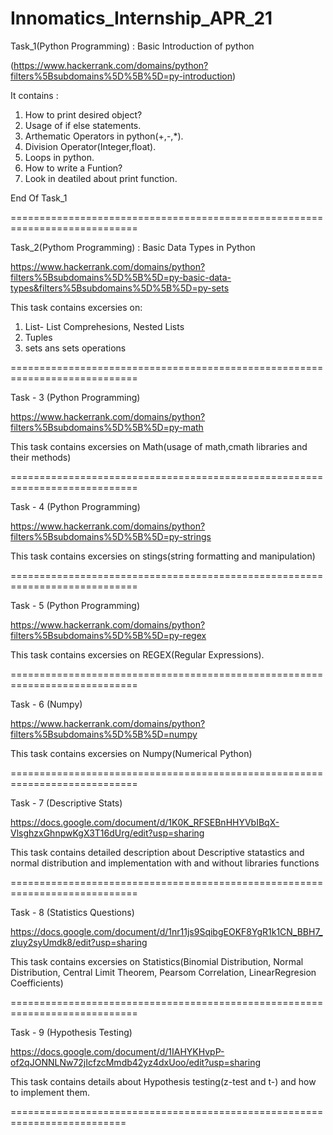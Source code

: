 # Innomatics_Internship_APR_21
Task_1(Python Programming) : Basic Introduction of python 

(https://www.hackerrank.com/domains/python?filters%5Bsubdomains%5D%5B%5D=py-introduction)

It contains :

1. How to print desired object?
2. Usage of if else statements.
3. Arthematic Operators in python(+,-,*).
4. Division Operator(Integer,float).
5. Loops in python.
6. How to write a Funtion?
7. Look in deatiled about print function.

End Of Task_1

============================================================================

Task_2(Pythom Programming) : Basic Data Types in Python

https://www.hackerrank.com/domains/python?filters%5Bsubdomains%5D%5B%5D=py-basic-data-types&filters%5Bsubdomains%5D%5B%5D=py-sets

This task contains excersies on:

1. List- List Comprehesions, Nested Lists
2. Tuples
3. sets ans sets operations

============================================================================

Task - 3 (Python Programming)

https://www.hackerrank.com/domains/python?filters%5Bsubdomains%5D%5B%5D=py-math

This task contains excersies on Math(usage of math,cmath libraries and their methods)

============================================================================

Task - 4 (Python Programming)

https://www.hackerrank.com/domains/python?filters%5Bsubdomains%5D%5B%5D=py-strings

This task contains excersies on stings(string formatting and manipulation)

============================================================================

Task - 5 (Python Programming)

https://www.hackerrank.com/domains/python?filters%5Bsubdomains%5D%5B%5D=py-regex

This task contains excersies on REGEX(Regular Expressions).

============================================================================

Task - 6 (Numpy)

https://www.hackerrank.com/domains/python?filters%5Bsubdomains%5D%5B%5D=numpy

This task contains excersies on Numpy(Numerical Python)

============================================================================

Task - 7 (Descriptive Stats)

https://docs.google.com/document/d/1K0K_RFSEBnHHYVbIBqX-VlsghzxGhnpwKgX3T16dUrg/edit?usp=sharing

This task contains detailed description about Descriptive statastics and normal distribution and implementation with and without libraries functions

============================================================================

Task - 8 (Statistics Questions)

https://docs.google.com/document/d/1nr11js9SqibgEOKF8YgR1k1CN_BBH7_zIuy2syUmdk8/edit?usp=sharing

This task contains excersies on Statistics(Binomial Distribution, Normal Distribution, Central Limit Theorem, Pearsom Correlation, LinearRegresion Coefficients)

============================================================================

Task - 9 (Hypothesis Testing)

https://docs.google.com/document/d/1IAHYKHvpP-of2qJONNLNw72jIcfzcMmdb42yz4dxUoo/edit?usp=sharing

This task contains details about Hypothesis testing(z-test and t-) and how to implement them.

==========================================================================

